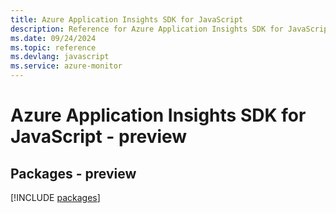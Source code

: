 ```yaml
---
title: Azure Application Insights SDK for JavaScript
description: Reference for Azure Application Insights SDK for JavaScript
ms.date: 09/24/2024
ms.topic: reference
ms.devlang: javascript
ms.service: azure-monitor
---
```

# Azure Application Insights SDK for JavaScript - preview
## Packages - preview
[!INCLUDE [packages](application-insights-index.md)]
